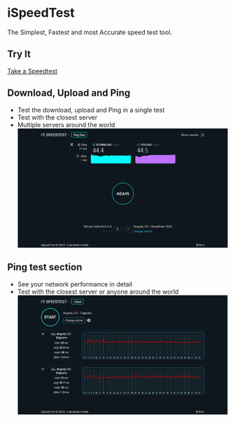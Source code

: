 # iSpeedTest
The Simplest, Fastest and most Accurate speed test tool.

## Try It
[Take a Speedtest](https://ispeedtest.xyz/)

## Download, Upload and Ping
* Test the download, upload and Ping in a single test
* Test with the closest server
* Multiple servers around the world
![Screenshot](https://raw.githubusercontent.com/mariofreyle/speedtest/master/screenshots/main-1.jpg)

## Ping test section
* See your network performance in detail
* Test with the closest server or anyone around the world
![Screenshot](https://raw.githubusercontent.com/mariofreyle/speedtest/master/screenshots/ping-1.jpg)
